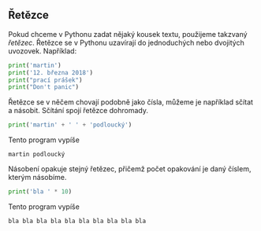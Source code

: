 ## Řetězce

Pokud chceme v Pythonu zadat nějaký kousek textu, použijeme takzvaný *řetězec*. Řetězce se v Pythonu uzavírají do jednoduchých nebo dvojitých
uvozovek. Například:

```py
print('martin')
print('12. března 2018')
print("prací prášek")
print("Don't panic")
```

Řetězce se v něčem chovají podobně jako čísla, můžeme je například sčítat a násobit. Sčítání spojí řetězce dohromady.

```py
print('martin' + ' ' + 'podloucký')
```

Tento program vypíše

```
martin podloucký
```

Násobení opakuje stejný řetězec, přičemž počet opakování je daný číslem, kterým násobíme.

```py
print('bla ' * 10)
```

Tento program vypíše

```
bla bla bla bla bla bla bla bla bla bla 
```

